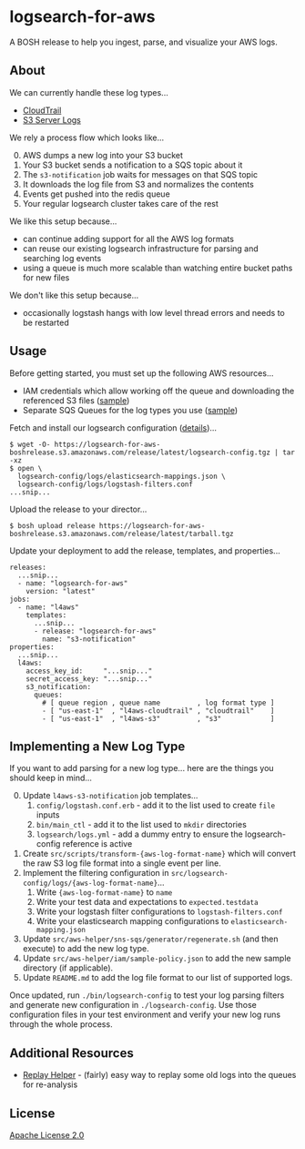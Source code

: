 # logsearch-for-aws

A BOSH release to help you ingest, parse, and visualize your AWS logs.


## About

We can currently handle these log types...

 * [CloudTrail](http://aws.amazon.com/cloudtrail/)
 * [S3 Server Logs](http://docs.aws.amazon.com/AmazonS3/latest/dev/ServerLogs.html)

We rely a process flow which looks like...

  0. AWS dumps a new log into your S3 bucket
  0. Your S3 bucket sends a notification to a SQS topic about it
  0. The `s3-notification` job waits for messages on that SQS topic
  0. It downloads the log file from S3 and normalizes the contents
  0. Events get pushed into the redis queue
  0. Your regular logsearch cluster takes care of the rest

We like this setup because...

  * can continue adding support for all the AWS log formats
  * can reuse our existing logsearch infrastructure for parsing and searching log events
  * using a queue is much more scalable than watching entire bucket paths for new files

We don't like this setup because...

  * occasionally logstash hangs with low level thread errors and needs to be restarted


## Usage

Before getting started, you must set up the following AWS resources...

  * IAM credentials which allow working off the queue and downloading the referenced S3 files ([sample](./src/aws-helper/iam/sample-policy.json))
  * Separate SQS Queues for the log types you use ([sample](./src/aws-helper/sns-sqs/))

Fetch and install our logsearch configuration ([details](#@todo))...

    $ wget -O- https://logsearch-for-aws-boshrelease.s3.amazonaws.com/release/latest/logsearch-config.tgz | tar -xz
    $ open \
      logsearch-config/logs/elasticsearch-mappings.json \
      logsearch-config/logs/logstash-filters.conf
    ...snip...

Upload the release to your director...

    $ bosh upload release https://logsearch-for-aws-boshrelease.s3.amazonaws.com/release/latest/tarball.tgz

Update your deployment to add the release, templates, and properties...

    releases:
      ...snip...
      - name: "logsearch-for-aws"
        version: "latest"
    jobs:
      - name: "l4aws"
        templates:
          ...snip...
          - release: "logsearch-for-aws"
            name: "s3-notification"
    properties:
      ...snip...
      l4aws:
        access_key_id:     "...snip..."
        secret_access_key: "...snip..."
        s3_notification:
          queues:
            # [ queue region , queue name         , log format type ]
            - [ "us-east-1"  , "l4aws-cloudtrail" , "cloudtrail"    ]
            - [ "us-east-1"  , "l4aws-s3"         , "s3"            ]


## Implementing a New Log Type

If you want to add parsing for a new log type... here are the things you should keep in mind...

 0. Update `l4aws-s3-notification` job templates...
     1. `config/logstash.conf.erb` - add it to the list used to create `file` inputs
     1. `bin/main_ctl` - add it to the list used to `mkdir` directories
     1. `logsearch/logs.yml` - add a dummy entry to ensure the logsearch-config reference is active
 0. Create `src/scripts/transform-{aws-log-format-name}` which will convert the raw S3 log file format into a single event per line.
 0. Implement the filtering configuration in `src/logsearch-config/logs/{aws-log-format-name}`...
     1. Write `{aws-log-format-name}` to `name`
     1. Write your test data and expectations to `expected.testdata`
     1. Write your logstash filter configurations to `logstash-filters.conf`
     1. Write your elasticsearch mapping configurations to `elasticsearch-mapping.json`
 0. Update `src/aws-helper/sns-sqs/generator/regenerate.sh` (and then execute) to add the new log type.
 0. Update `src/aws-helper/iam/sample-policy.json` to add the new sample directory (if applicable).
 0. Update `README.md` to add the log file format to our list of supported logs.

Once updated, run `./bin/logsearch-config` to test your log parsing filters and generate new configuration in `./logsearch-config`. Use those configuration files in your test environment and verify your new log runs through the whole process.


## Additional Resources

 * [Replay Helper](./src/replay-helper) - (fairly) easy way to replay some old logs into the queues for re-analysis


## License

[Apache License 2.0](./LICENSE)

